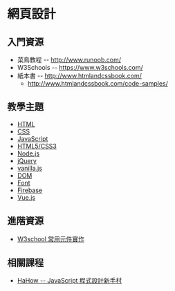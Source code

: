 # 網頁設計

## 入門資源

* 菜鳥教程 -- http://www.runoob.com/
* W3Schools -- https://www.w3schools.com/
* 紙本書 -- http://www.htmlandcssbook.com/
  * http://www.htmlandcssbook.com/code-samples/

## 教學主題

* [HTML](html)
* [CSS](css)
* [JavaScript](javascript)
* [HTML5/CSS3](html5CSS3)
* [Node.js](nodejs)
* [jQuery](jquery)
* [vanilla.js](vanillajs)
* [DOM](dom)
* [Font](font)
* [Firebase](firebase)
* [Vue.js](vuejs)

## 進階資源

* [W3school 常用元件實作](https://www.w3schools.com/howto/default.asp)

## 相關課程

* [HaHow -- JavaScript 程式設計新手村](https://hahow.in/courses/57d60701ed63880700da234c/main)

